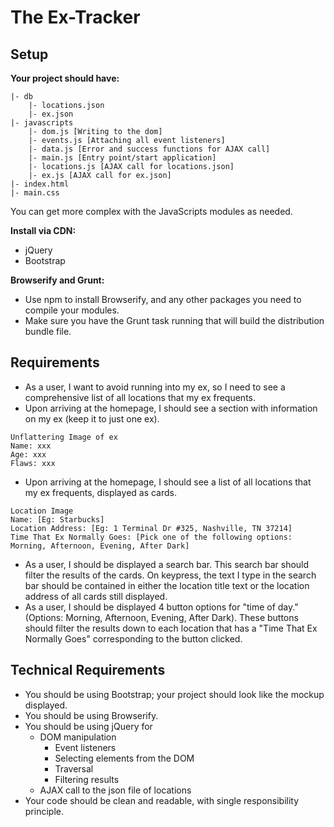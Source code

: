 # The Ex-Tracker

## Setup

**Your project should have:**
```
|- db
    |- locations.json
    |- ex.json
|- javascripts
    |- dom.js [Writing to the dom]
    |- events.js [Attaching all event listeners]
    |- data.js [Error and success functions for AJAX call]
    |- main.js [Entry point/start application]
    |- locations.js [AJAX call for locations.json]
    |- ex.js [AJAX call for ex.json]
|- index.html
|- main.css
```
You can get more complex with the JavaScripts modules as needed.

**Install via CDN:**

- jQuery
- Bootstrap

**Browserify and Grunt:**

- Use npm to install Browserify, and any other packages you need to compile your modules.
- Make sure you have the Grunt task running that will build the distribution bundle file.

## Requirements

- As a user, I want to avoid running into my ex, so I need to see a comprehensive list of all locations that my ex frequents.
- Upon arriving at the homepage, I should see a section with information on my ex (keep it to just one ex).
```
Unflattering Image of ex
Name: xxx
Age: xxx
Flaws: xxx
```
- Upon arriving at the homepage, I should see a list of all locations that my ex frequents, displayed as cards.
```
Location Image
Name: [Eg: Starbucks]
Location Address: [Eg: 1 Terminal Dr #325, Nashville, TN 37214]
Time That Ex Normally Goes: [Pick one of the following options: Morning, Afternoon, Evening, After Dark]
```
- As a user, I should be displayed a search bar. This search bar should filter the results of the cards. On keypress, the text I type in the search bar should be contained in either the location title text or the location address of all cards still displayed.
- As a user, I should be displayed 4 button options for "time of day." (Options: Morning, Afternoon, Evening, After Dark). These buttons should filter the results down to each location that has a "Time That Ex Normally Goes" corresponding to the button clicked.


## Technical Requirements

- You should be using Bootstrap; your project should look like the mockup displayed.
- You should be using Browserify.
- You should be using jQuery for
  - DOM manipulation
    - Event listeners
    - Selecting elements from the DOM
    - Traversal
    - Filtering results
  - AJAX call to the json file of locations
- Your code should be clean and readable, with single responsibility principle.

